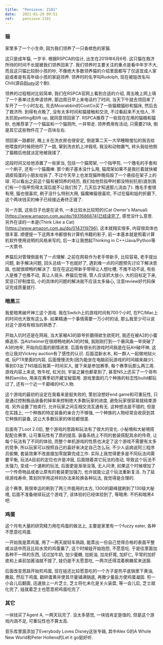 ```yaml
---
title:  "Pensieve: 2101"
date:   2021-01-29 09:51
ref:    pensieve-2101
---
```


### 猫

家里多了一个小生命, 因为我们领养了一只香槟色的家猫.

这只是成年猫, 一岁半. 根据RSPCA的估计, 出生在2019年6月6号. 这只猫在救济所待的时间不长就被我们领养回来了. 我们领养时主要关注的重点是看中年岁不大, 而且这只猫比较耐小孩的吵, 不像绝大多数领养猫的介绍里面都写了仅适宜成人家庭或者是有高年级小孩的家庭领养. 领养时的名字叫Rudolph, 现在被娃改名叫Chili(源自[Bluey](https://iview.abc.net.au/show/bluey)这个剧).

领养的过程相对比较简单, 我们在RSPCA官网上看到合适的介绍, 周五晚上网上填了一个表单过去申请领养, 那边周日早上来电话约了时间, 当天下午就去领回来了. 车开了一个小时左右, 先去Moorabbin的CostCo买了一些猫粮猫砂和猫床, 然后去了救济所. 到得有点晚了, 没有太多时间和猫接触和交流, 不过看起来不太怕人, 不太抗拒petting和lift up, 就同意领回家了. RSPCA推荐了一些现在在用的猫粮和猫砂, 也推荐拿了一个猫盆和一个猫厕所, 一并带走. 领养费用有活动, 只需要21块, 倒是其它这些物件花了一百块左右.

领回家一路都好, 晚上关在洗衣房也很安定, 倒是第二天一大早睡眼惺忪的我去给他喂食的时候把他吓了一跳, 窜到洗衣机上冲我吼. 我没和动物置气, 转头我给他倒了猫粮后他就淡定地被我揉了.

这段时间又给他添置了一些家当, 包括一个猫爬架, 一个指甲剪, 一个撸毛的手套和一个刷子, 还有一个猫魔棒. 那个刷子基本没什么用, 猫爬架如果不是我拦着就快被调皮捣蛋的小朋友给拆了. 不过今天早上也发现猫昨晚捣毁了一个悬挂在架子上的球. 可以看出之前这个猫有被饲养的经历, 我们给他剪指甲时都没特别抗拒(直到我们有一个指甲剪得太深后就不让我们剪了, 几天后才知道那儿流血了). 撸毛手套很有用, 猫也很喜欢, 刷子没什么特别大用, 猫魔棒猫很喜欢, 不过在猫和娃的折磨下, 这个两块钱买的棒子已经接近寿终正寝了.

另一方面, 这些日子也是在读书, 一本比较水比较短的(Cat Owner's Manual)[https://www.amazon.com.au/dp/1931686874]已经读完了, 感觉没什么意思. 另外在读的一本是(Think Like a Cat)[https://www.amazon.com.au/dp/0143119796], 这本就翔实很多, 内容很具体也很丰富. 顺便提一下这两本书都很有计算机书籍的影子, 前一本基本就是照着计算机软件使用说明的风格来写的, 后一本让我想起Thinking in C++/Java/Python等一大票书.

养猫后对管理倒是有了一点理解. 之前在网易作为老手带新手, 比较容易, 老手提出问题, 新手解决问题, 回头总结一下也就好了, 遇到难一点的问题预先讨论下解决思路, 也就很顺畅的解决了. 现在在这边带新手带得让人想吐槽, 不推不动不说, 有些人是推了也推不动, 真让人摇头. 养猫后觉得, 管人应该抓大放小, 大的目标定下来, 奖惩订好制度后, 小的具体的问题的解决就不应该太多操心, 注意review好代码保证完成质量就行.

### 暗黑三

我爱暗黑破坏神三这个游戏. 我在Switch上的游戏时间有700个小时, 在PC/Mac上的时间也大致有这么多. 如果精通一个事情需要一万小时的话, 那么我至少可以说对这个游戏有相当的熟悉了.

开始入坑时还是在网易, 当大家被A3的舔爷折磨得欲生欲死时, 我还在被A2的小蜜蜂追杀. 当Alzheimer在很顺畅地刷A3的时候, 我刚刚打到一个暴风盾一举突破了A3的地牢, 开始向后面的剧情进发. 后面有很长的游戏时间我是在玩AH破坏神, 这也让我对Vickrey auction有了感性的认识. 后面混新水木, 和一群人一起做地狱火戒, 玩PTR里面的内容, 后面慢慢流失(因为能坐在电脑前玩游戏的时间越来越少). 等到D3出了NS版后我第一时间买入, 接下来是参加赛季, 每个赛季玩那么两三周. 游戏内容上来说, 牧牛杖, 虹光剑, 宇宙之翼也都拿到了, 甚至NS上还买了一个哥布林的amiibo, 用来在赛季初开藏宝秘窟用. 游戏里面的几个种族的标志性build都玩过了, 还有一个近一千巅峰的HC人物.

这个游戏的最初的设定在我看来是挺失败的, 策划没想好end game和可重玩性, 只是通过控制极品装备的掉率来控制绝大多数玩家的进度, 避免玩家很容易就结束游戏. 另外设置了拍卖行, 允许玩家之间互相交流互通有无. 这种想法是不错的, 但是在实践上, 一个种族的特定装备的亲合力不够强, 一个种族的人物经常会收获到其它种族的装备, 这让大多数玩家的体验都很差.

后面有了Loot 2.0后, 整个游戏的思路和玩法有了很大的变化. 小秘境和大秘境搭配配合赛季, 让可重玩性有了质的提高. 装备系统上不同的套装搭配其余的传奇, 让每个玩法有了不同的体验, 而整个单机游戏的性质也决定了这个游戏不需要有太多的竞争, 所以玩家可以按照自己的喜好来决定自己怎么玩. 不少人诟病说阿三程序员偷懒, 套装效果不改直接加零就算完成工作. 实际上我觉得更多是不同玩法间需要平衡, 玩法A目前的定位也许是冲层, 后面随着其它玩法的改动, 导致这个玩法不太强力, 变成一个速刷的玩法, 后面更是渐渐没落, 无人问津, 如果这个时候增加了一个传奇物品或者让原有的套装更加强力, 也许就能让这个玩法重新复活. 为了延续游戏寿命, 策划同学用这样的办法来轮换各种玩法, 我觉得是合理的.

这个赛季, 我很幸运的刷到了两三件能用的太古, 1300的巅峰就刷到了130级大秘境, 后面不准备继续玩这个游戏了, 该体验的已经体验到了, 等暗黑: 不朽和暗黑4吧.

### 鸡蛋

这个月有大量的研究精力用在鸡蛋的做法上, 主要是家里有一个fuzzy eater, 各种不愿意吃鸡蛋.

一开始我是蒸鸡蛋, 用了一两天就轻车熟路, 能蒸出一份自己觉得合格的表面平整咸淡适中而且比较水灵的鸡蛋羹了, 这个时候娃开始抱怨, 不愿意吃. 于是往里面加各种不一样的东西, 试过加牛奶, 加少量糖, 加蚝油, 加龙虾尾, 加虾仁, 平常的加虾皮和上桌前加酱油就不提了, 娃仍是不太愿意吃, 一两次还得混着枫糖浆来送服.

后面改变思路开始煎鸡蛋, 现在娃还比较愿意吃的一个方子是热平底锅里下黄油, 撒盐, 然后下鸡蛋, 戳碎蛋黄并使其尽量铺满锅底, 再撒少量盐方便鸡蛋凝固. 煎一小会儿后翻面, 迅速放上一片芝士, 芝士将化未化是关火装盘, 等一会儿后, 芝士就化完了, 娃就着芝士也愿意把鸡蛋吃完了.

### 其它

一块钱买了Agent A, 一两天玩完了. 没太多感觉, 一块钱肯定是值的, 但是这个游戏内涵不足, 可重玩性也不算太高.

音乐库里面添加了Everybody Loves Disney这张专辑, 其中Alex G的A Whole New World和Peter Hollens的Let it go挺好听.
